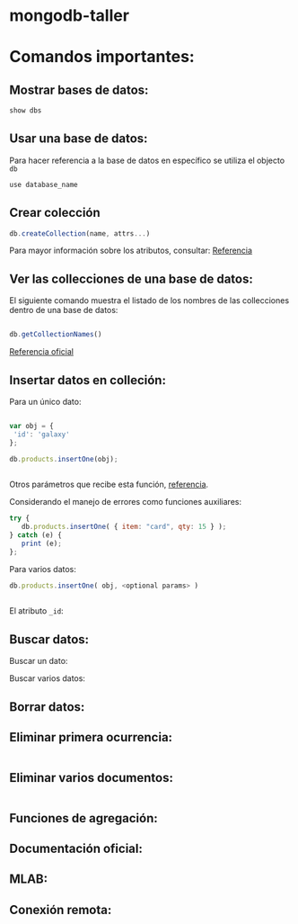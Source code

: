 # mongodb-taller

# Comandos importantes:
## Mostrar bases de datos: 
```javascript
show dbs
```
## Usar una base de datos: 

Para hacer referencia a la base de datos en específico se utiliza el objecto ` db `

```javascript
use database_name
```

## Crear colección
```javascript
db.createCollection(name, attrs...)
```
Para mayor información sobre los atributos, consultar: [Referencia](https://docs.mongodb.com/manual/reference/method/db.createCollection/)

## Ver las collecciones de una base de datos:

El siguiente comando muestra el listado de los nombres de las collecciones dentro de una base de datos:

```javascript

db.getCollectionNames()

```

[Referencia oficial](https://docs.mongodb.com/manual/reference/method/db.getCollectionNames/)

## Insertar datos en colleción:

Para un único dato:

```javascript

var obj = {
 'id': 'galaxy'
};

db.products.insertOne(obj);
       
```
Otros parámetros que recibe esta función, [referencia](https://docs.mongodb.com/manual/reference/method/db.collection.insertOne/).

<div style="visibility: hidden; 
  min-width: 250px; 
  margin-left: -125px; 
  background-color: #333;
  color: #fff; 
  text-align: center; 
  border-radius: 2px;
  padding: 16px;
  position: fixed; 
  left: 50%; 
  bottom: 30px; "> 
  

  Si el nombre de la colleción no existe, mongo crea la colleción e inserta el documento.  
 </div>



Considerando el manejo de errores como funciones auxiliares:

```javascript
try {
   db.products.insertOne( { item: "card", qty: 15 } );
} catch (e) {
   print (e);
};


```


Para varios datos:

```javascript
db.products.insertOne( obj, <optional params> ) 
        


```

El atributo `_id`:

## Buscar datos:
 Buscar un dato:
 
 Buscar varios datos:
 
## Borrar datos:

## Eliminar primera ocurrencia:

```javascript

```

## Eliminar varios documentos:


```javascript

```

## Funciones de agregación:
 
 
## Documentación oficial:

## MLAB:

## Conexión remota:
